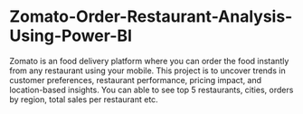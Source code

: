 # Zomato-Order-Restaurant-Analysis-Using-Power-BI
Zomato is an food delivery platform where you can order the food instantly from any restaurant using your mobile. This project is to uncover trends in customer preferences, restaurant performance, pricing impact, and location-based insights. You can able to see top 5 restaurants, cities, orders by region, total sales per restaurant etc.
